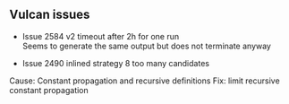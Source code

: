 ## Vulcan issues

- Issue 2584 v2 timeout after 2h for one run  
Seems to generate the same output but does not terminate anyway

- Issue 2490 inlined strategy 8 too many candidates

Cause: Constant propagation and recursive definitions
Fix: limit recursive constant propagation